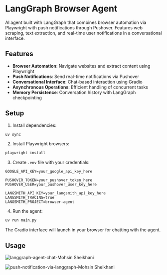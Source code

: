 # LangGraph Browser Agent

AI agent built with LangGraph that combines browser automation via Playwright with push notifications through Pushover. Features web scraping, text extraction, and real-time user notifications in a conversational interface.

## Features

- **Browser Automation**: Navigate websites and extract content using Playwright
- **Push Notifications**: Send real-time notifications via Pushover
- **Conversational Interface**: Chat-based interaction using Gradio
- **Asynchronous Operations**: Efficient handling of concurrent tasks
- **Memory Persistence**: Conversation history with LangGraph checkpointing

## Setup

1. Install dependencies:

```bash
uv sync
```

2. Install Playwright browsers:

```bash
playwright install
```

3. Create `.env` file with your credentials:

```env
GOOGLE_API_KEY=your_google_api_key_here

PUSHOVER_TOKEN=your_pushover_token_here
PUSHOVER_USER=your_pushover_user_key_here

LANGSMITH_API_KEY=your_langsmith_api_key_here
LANGSMITH_TRACING=true
LANGSMITH_PROJECT=browser-agent
```

4. Run the agent:

```bash
uv run main.py
```

The Gradio interface will launch in your browser for chatting with the agent.

## Usage

![langgraph-agent-chat-Mohsin Sheikhani](https://github.com/user-attachments/assets/7a6e85d5-9bc6-4788-9953-74e50f9bc3c8)

![push-notification-via-langgraph-Mohsin Sheikhani](https://github.com/user-attachments/assets/0ac3b773-be86-4f56-b036-27cb6531ed66)


